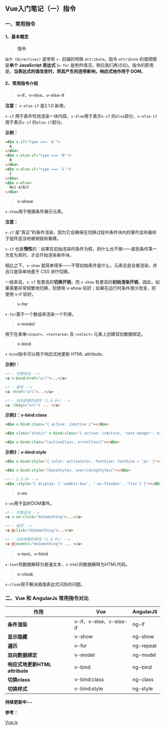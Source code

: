 ## Vue入门笔记（一）指令

### 一、常用指令

#### 1、基本概念

> **指令**

`指令 (Directives)` 是带有 `v-` 前缀的特殊 `attribute`。指令 `attribute` 的值预期是**单个 JavaScript 表达式** (`v-for` 是例外情况，稍后我们再讨论)。指令的职责是，**当表达式的值改变时，将其产生的连带影响，响应式地作用于 DOM**。

#### 2、常用指令介绍

> **v-if、v-else、v-else-if**

**注意：** `v-else-if` 是2.1.0 新增。

`v-if` 用于条件性地渲染一块内容。`v-else`用于表示`v-if` 的`else`部分，`v-else-if`用于表示`v-if` 的`else-if`部分。

**示例：**

```html
<div v-if="type === 'A'">
  A
</div>
<div v-else-if="type === 'B'">
  B
</div>
<div v-else-if="type === 'C'">
  C
</div>
<div v-else>
  Not A/B/C
</div>
```

> **v-show**

`v-show`用于根据条件展示元素。

**注意：**

`v-if` 是“真正”的条件渲染，因为它会确保在切换过程中条件块内的事件监听器和子组件适当地被销毁和重建。

`v-if` 也是**惰性**的：如果在初始渲染时条件为假，则什么也不做——直到条件第一次变为真时，才会开始渲染条件块。

相比之下，`v-show` 就简单得多——不管初始条件是什么，元素总是会被渲染，并且只是简单地基于 CSS 进行切换。

一般来说，`v-if` 有更高的**切换开销**，而 `v-show` 有更高的**初始渲染开销**。因此，如果需要非常频繁地切换，则使用 v-show 较好；如果在运行时条件很少改变，则使用 v-if 较好。


> **v-for**

`v-for`基于一个数组来渲染一个列表。

> **v-model**

用于在表单`<input>`、`<textarea>` 及 `<select>` 元素上创建双向数据绑定。

> **v-bind**

`v-bind`指令可以用于响应式地更新 HTML attribute。

**示例1：**

```html
<!-- 完整语法 -->
<a v-bind:href="url">...</a>

<!-- 缩写 -->
<a :href="url">...</a>

<!-- 动态参数的缩写 (2.6.0+) -->
<a :[key]="url"> ... </a>
```

**示例2：v-bind:class**

```html
<div v-bind:class="{ active: isActive }"></div>

<div class="static" v-bind:class="{ active: isActive, 'text-danger': hasError }"></div>

<div v-bind:class="[activeClass, errorClass]"></div>
```

**示例3：v-bind:style**

```html
<div v-bind:style="{ color: activeColor, fontSize: fontSize + 'px' }"></div>

<div v-bind:style="[baseStyles, overridingStyles]"></div>

<!-- 2.3.0+ -->
<div :style="{ display: ['-webkit-box', '-ms-flexbox', 'flex'] }"></div>
```

> **v-on**

`v-on`用于监听DOM事件。

```html
<!-- 完整语法 -->
<a v-on:click="doSomething">...</a>

<!-- 缩写 -->
<a @click="doSomething">...</a>

<!-- 动态参数的缩写 (2.6.0+) -->
<a @[event]="doSomething"> ... </a>
```

> **v-text、v-html**

`v-text`将数据解释为普通文本，`v-html`将数据解释为HTML代码。

> **v-cloak**

`v-cloak`用于解决插值表达式闪烁的问题。

### 二、Vue 和 AngularJs 常用指令对比

| **作用**          | **Vue** |  **AngularJS**         |
| ------------- |-------------|------------- |
| **条件渲染** | v-if、v-else、v-else-if | ng-if |
| **显示隐藏** | v-show| ng-show |
| **遍历** | v-for | ng-repeat |
| **双向数据绑定** | v-model | ng-model |
| **响应式地更新HTML attribute** | v-bind | ng-bind |
| **切换class**| v-bind:class | ng-class |
| **切换样式** | v-bind:style | ng-style |

**持续更新中**~~

**参考：**

[Vue.js](https://cn.vuejs.org/)

